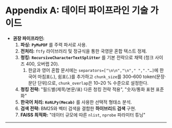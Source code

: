 # Appendix A: 데이터 파이프라인 기술 가이드

- **권장 파이프라인:**
    1. **파싱:** **`PyMuPDF`** 를 주력 파서로 사용.
    2. **전처리:** `ftfy` 라이브러리 및 정규식을 통한 국영문 혼합 텍스트 정제.
    3. **청킹:** **`RecursiveCharacterTextSplitter`** 를 기본 전략으로 채택 (청크 사이즈 400, 오버랩 20).
        1. 한글과 영어 혼합 문서에는 `separators=["\n\n","\n"," ","."…]`에 한국어 마침표(`。`), 쉼표(`，`)를 추가하고 `chunk_size`를 300–600 token(문장·문단 단위)으로, `chunk_overlap`은 10–20 % 수준으로 설정한다.
    4. **청킹 전략:** "필드별(제목/본문/표) 다른 청킹 전략 적용", "숫자/통화 표현 표준화"
    5. **한국어 처리:** **`KoNLPy(Mecab)`** 를 사용한 선택적 형태소 분석.
    6. **검색 전략:** BM25와 벡터 검색을 결합한 **하이브리드 검색** 구현.
    7. **FAISS 최적화:** "데이터 규모에 따른 `nlist`, `nprobe` 파라미터 튜닝"
    

---
